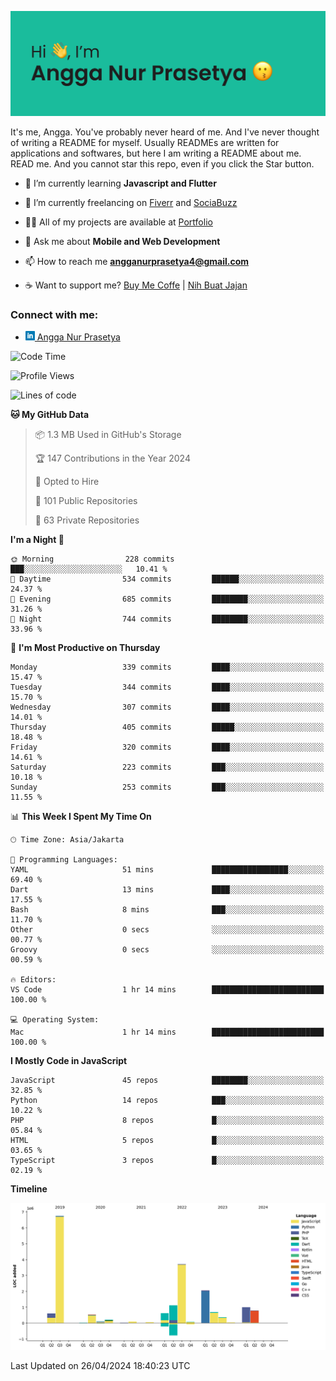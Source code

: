 ![Banner](https://github.com/prasetyanurangga/prasetyanurangga/blob/main/banner.png)

It's me, Angga. You've probably never heard of me. And I've never thought of writing a README for myself. Usually READMEs are written for applications and softwares, but here I am writing a README about me. READ me. And you cannot star this repo, even if you click the Star button.


- 🌱 I’m currently learning **Javascript and Flutter**

- 🔭 I’m currently freelancing on [Fiverr](https://www.fiverr.com/share/mYpyGx) and [SociaBuzz](https://www.sociabuzz.com/anggaprasetya/s/saya-akan-membuat-aplikasi-mobile-untuk-anda)

- 👨‍💻 All of my projects are available at [Portfolio](https://angganurprasetya.deno.dev)

- 💬 Ask me about **Mobile and Web Development**

- 📫 How to reach me **angganurprasetya4@gmail.com**

- ☕ Want to support me? [Buy Me Coffe](https://ko-fi.com/prasetyanurangga) | [Nih Buat Jajan](https://www.nihbuatjajan.com/prasetyanurangga)

<h3 align="left">Connect with me:</h3>
<ul>
<li> <a href="https://linkedin.com/in/angga-nur-prasetya-936687180" target="_blank"><img  src="https://raw.githubusercontent.com/prasetyanurangga/prasetyanurangga/main/linkedin.png" height="15" /> Angga Nur Prasetya </a> </li>
</ul>

<!--START_SECTION:waka-->
![Code Time](http://img.shields.io/badge/Code%20Time-300%20hrs%207%20mins-blue)

![Profile Views](http://img.shields.io/badge/Profile%20Views-0-blue)

![Lines of code](https://img.shields.io/badge/From%20Hello%20World%20I%27ve%20Written-18.7%20million%20lines%20of%20code-blue)

**🐱 My GitHub Data** 

> 📦 1.3 MB Used in GitHub's Storage 
 > 
> 🏆 147 Contributions in the Year 2024
 > 
> 💼 Opted to Hire
 > 
> 📜 101 Public Repositories 
 > 
> 🔑 63 Private Repositories 
 > 
**I'm a Night 🦉** 

```text
🌞 Morning                228 commits         ███░░░░░░░░░░░░░░░░░░░░░░   10.41 % 
🌆 Daytime                534 commits         ██████░░░░░░░░░░░░░░░░░░░   24.37 % 
🌃 Evening                685 commits         ████████░░░░░░░░░░░░░░░░░   31.26 % 
🌙 Night                  744 commits         ████████░░░░░░░░░░░░░░░░░   33.96 % 
```
📅 **I'm Most Productive on Thursday** 

```text
Monday                   339 commits         ████░░░░░░░░░░░░░░░░░░░░░   15.47 % 
Tuesday                  344 commits         ████░░░░░░░░░░░░░░░░░░░░░   15.70 % 
Wednesday                307 commits         ████░░░░░░░░░░░░░░░░░░░░░   14.01 % 
Thursday                 405 commits         █████░░░░░░░░░░░░░░░░░░░░   18.48 % 
Friday                   320 commits         ████░░░░░░░░░░░░░░░░░░░░░   14.61 % 
Saturday                 223 commits         ███░░░░░░░░░░░░░░░░░░░░░░   10.18 % 
Sunday                   253 commits         ███░░░░░░░░░░░░░░░░░░░░░░   11.55 % 
```


📊 **This Week I Spent My Time On** 

```text
🕑︎ Time Zone: Asia/Jakarta

💬 Programming Languages: 
YAML                     51 mins             █████████████████░░░░░░░░   69.40 % 
Dart                     13 mins             ████░░░░░░░░░░░░░░░░░░░░░   17.55 % 
Bash                     8 mins              ███░░░░░░░░░░░░░░░░░░░░░░   11.70 % 
Other                    0 secs              ░░░░░░░░░░░░░░░░░░░░░░░░░   00.77 % 
Groovy                   0 secs              ░░░░░░░░░░░░░░░░░░░░░░░░░   00.59 % 

🔥 Editors: 
VS Code                  1 hr 14 mins        █████████████████████████   100.00 % 

💻 Operating System: 
Mac                      1 hr 14 mins        █████████████████████████   100.00 % 
```

**I Mostly Code in JavaScript** 

```text
JavaScript               45 repos            ████████░░░░░░░░░░░░░░░░░   32.85 % 
Python                   14 repos            ███░░░░░░░░░░░░░░░░░░░░░░   10.22 % 
PHP                      8 repos             █░░░░░░░░░░░░░░░░░░░░░░░░   05.84 % 
HTML                     5 repos             █░░░░░░░░░░░░░░░░░░░░░░░░   03.65 % 
TypeScript               3 repos             █░░░░░░░░░░░░░░░░░░░░░░░░   02.19 % 
```



**Timeline**

![Lines of Code chart](https://raw.githubusercontent.com/prasetyanurangga/prasetyanurangga/main/assets/bar_graph.png)


 Last Updated on 26/04/2024 18:40:23 UTC
<!--END_SECTION:waka-->
